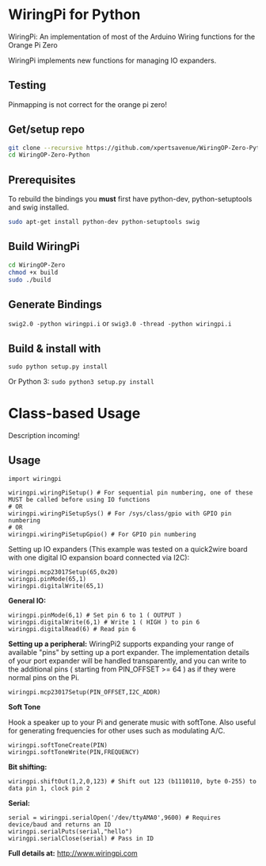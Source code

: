 # WiringPi for Python

WiringPi: An implementation of most of the Arduino Wiring
	functions for the Orange Pi Zero

WiringPi implements new functions for managing IO expanders.

## Testing
Pinmapping is not correct for the orange pi zero!
<!---
Build with gcc version 4.6.3 (Debian 4.6.3-14+rpi1)
Built against Python 2.7.2, Python 3.2.3
-->

## Get/setup repo
```bash
git clone --recursive https://github.com/xpertsavenue/WiringOP-Zero-Python
cd WiringOP-Zero-Python
```

## Prerequisites
To rebuild the bindings
you **must** first have python-dev, python-setuptools and swig installed.
```bash
sudo apt-get install python-dev python-setuptools swig
```

## Build WiringPi
```bash
cd WiringOP-Zero
chmod +x build
sudo ./build
```

## Generate Bindings
`swig2.0 -python wiringpi.i`
or
`swig3.0 -thread -python wiringpi.i`

## Build & install with
`sudo python setup.py install`

Or Python 3:
`sudo python3 setup.py install`

# Class-based Usage
Description incoming!

## Usage

	import wiringpi
	
	wiringpi.wiringPiSetup() # For sequential pin numbering, one of these MUST be called before using IO functions
	# OR
	wiringpi.wiringPiSetupSys() # For /sys/class/gpio with GPIO pin numbering
	# OR
	wiringpi.wiringPiSetupGpio() # For GPIO pin numbering


Setting up IO expanders (This example was tested on a quick2wire board with one digital IO expansion board connected via I2C):

	wiringpi.mcp23017Setup(65,0x20)
	wiringpi.pinMode(65,1)
	wiringpi.digitalWrite(65,1)

**General IO:**

	wiringpi.pinMode(6,1) # Set pin 6 to 1 ( OUTPUT )
	wiringpi.digitalWrite(6,1) # Write 1 ( HIGH ) to pin 6
	wiringpi.digitalRead(6) # Read pin 6

**Setting up a peripheral:**
WiringPi2 supports expanding your range of available "pins" by setting up a port expander. The implementation details of
your port expander will be handled transparently, and you can write to the additional pins ( starting from PIN_OFFSET >= 64 )
as if they were normal pins on the Pi.

	wiringpi.mcp23017Setup(PIN_OFFSET,I2C_ADDR)

**Soft Tone**

Hook a speaker up to your Pi and generate music with softTone. Also useful for generating frequencies for other uses such as modulating A/C.

	wiringpi.softToneCreate(PIN)
	wiringpi.softToneWrite(PIN,FREQUENCY)

**Bit shifting:**

	wiringpi.shiftOut(1,2,0,123) # Shift out 123 (b1110110, byte 0-255) to data pin 1, clock pin 2

**Serial:**

	serial = wiringpi.serialOpen('/dev/ttyAMA0',9600) # Requires device/baud and returns an ID
	wiringpi.serialPuts(serial,"hello")
	wiringpi.serialClose(serial) # Pass in ID

**Full details at:**
http://www.wiringpi.com
